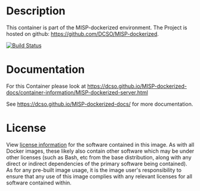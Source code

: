 # Description

This container is part of the MISP-dockerized environment. The Project is hosted on github: https://github.com/DCSO/MISP-dockerized.

[![Build Status](https://travis-ci.org/DCSO/MISP-dockerized-server.svg?branch=master)](https://travis-ci.org/DCSO/MISP-dockerized-server)

# Documentation

For this Container please look at https://dcso.github.io/MISP-dockerized-docs/container-information/MISP-dockerized-server.html

See https://dcso.github.io/MISP-dockerized-docs/ for more documentation.



# License

View [license information](https://github.com/DCSO/MISP-dockerized-server/blob/master/LICENSE) for the software contained in this image.
As with all Docker images, these likely also contain other software which may be under other licenses (such as Bash, etc from the base distribution, along with any direct or indirect dependencies of the primary software being contained).
As for any pre-built image usage, it is the image user's responsibility to ensure that any use of this image complies with any relevant licenses for all software contained within.
